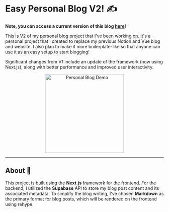 # Easy Personal Blog V2! ✍️

**Note, you can access a current version of this blog [here](https://adrian-blog.vercel.app/)!**

This is V2 of my personal blog project that I've been working on. It's a personal project that I created to replace my previous Notion and Vue blog and website. I also plan to make it more boilerplate-like so that anyone can use it as an easy setup to start blogging!

Significant changes from V1 include an update of the framework (now using Next.js), along with better performance and improved user interactivity.

<div style="text-align: center;">
    <img src="https://github.com/adriantzkok/personal-blog-v2/blob/main/blogpreview.gif" alt="Personal Blog Demo" width="250" height="250">
</div>

---

## About 📝

This project is built using the **Next.js** framework for the frontend. For the backend, I utilized the **Supabase** API to store my blog post content and its associated metadata. To simplify the blog writing, I've chosen **Markdown** as the primary format for blog posts, which will be rendered on the frontend using rehype.
